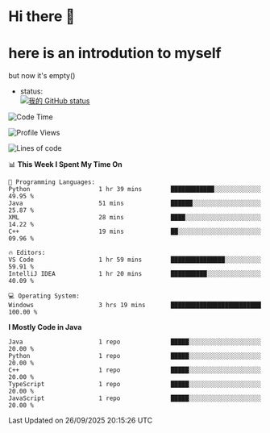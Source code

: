 # Hi there 👋
# here is an introdution to myself   
but now it's empty()
* status:    
[![我的 GitHub status](https://github-readme-stats.vercel.app/api?username=LMXsecound&show_icons=true&theme=ambient_gradient)](https://github.com/anuraghazra/github-readme-stats)
<!--START_SECTION:waka-->
![Code Time](http://img.shields.io/badge/Code%20Time-146%20hrs%2024%20mins-blue)

![Profile Views](http://img.shields.io/badge/Profile%20Views-87-blue)

![Lines of code](https://img.shields.io/badge/From%20Hello%20World%20I%27ve%20Written-4.1%20thousand%20lines%20of%20code-blue)

📊 **This Week I Spent My Time On** 

```text
💬 Programming Languages: 
Python                   1 hr 39 mins        ████████████░░░░░░░░░░░░░   49.95 % 
Java                     51 mins             ██████░░░░░░░░░░░░░░░░░░░   25.87 % 
XML                      28 mins             ████░░░░░░░░░░░░░░░░░░░░░   14.22 % 
C++                      19 mins             ██░░░░░░░░░░░░░░░░░░░░░░░   09.96 % 

🔥 Editors: 
VS Code                  1 hr 59 mins        ███████████████░░░░░░░░░░   59.91 % 
IntelliJ IDEA            1 hr 20 mins        ██████████░░░░░░░░░░░░░░░   40.09 % 

💻 Operating System: 
Windows                  3 hrs 19 mins       █████████████████████████   100.00 % 
```

**I Mostly Code in Java** 

```text
Java                     1 repo              █████░░░░░░░░░░░░░░░░░░░░   20.00 % 
Python                   1 repo              █████░░░░░░░░░░░░░░░░░░░░   20.00 % 
C++                      1 repo              █████░░░░░░░░░░░░░░░░░░░░   20.00 % 
TypeScript               1 repo              █████░░░░░░░░░░░░░░░░░░░░   20.00 % 
JavaScript               1 repo              █████░░░░░░░░░░░░░░░░░░░░   20.00 % 
```




 Last Updated on 26/09/2025 20:15:26 UTC
<!--END_SECTION:waka-->
